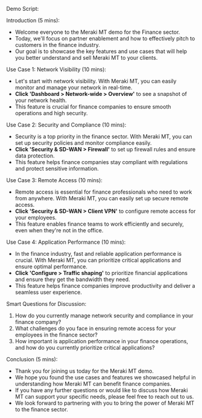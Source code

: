 Demo Script:

Introduction (5 mins):
- Welcome everyone to the Meraki MT demo for the Finance sector.
- Today, we'll focus on partner enablement and how to effectively pitch to customers in the finance industry.
- Our goal is to showcase the key features and use cases that will help you better understand and sell Meraki MT to your clients.

Use Case 1: Network Visibility (10 mins):
- Let's start with network visibility. With Meraki MT, you can easily monitor and manage your network in real-time.
- **Click 'Dashboard > Network-wide > Overview'** to see a snapshot of your network health.
- This feature is crucial for finance companies to ensure smooth operations and high security.

Use Case 2: Security and Compliance (10 mins):
- Security is a top priority in the finance sector. With Meraki MT, you can set up security policies and monitor compliance easily.
- **Click 'Security & SD-WAN > Firewall'** to set up firewall rules and ensure data protection.
- This feature helps finance companies stay compliant with regulations and protect sensitive information.

Use Case 3: Remote Access (10 mins):
- Remote access is essential for finance professionals who need to work from anywhere. With Meraki MT, you can easily set up secure remote access.
- **Click 'Security & SD-WAN > Client VPN'** to configure remote access for your employees.
- This feature enables finance teams to work efficiently and securely, even when they're not in the office.

Use Case 4: Application Performance (10 mins):
- In the finance industry, fast and reliable application performance is crucial. With Meraki MT, you can prioritize critical applications and ensure optimal performance.
- **Click 'Configure > Traffic shaping'** to prioritize financial applications and ensure they get the bandwidth they need.
- This feature helps finance companies improve productivity and deliver a seamless user experience.

Smart Questions for Discussion:
1. How do you currently manage network security and compliance in your finance company?
2. What challenges do you face in ensuring remote access for your employees in the finance sector?
3. How important is application performance in your finance operations, and how do you currently prioritize critical applications?

Conclusion (5 mins):
- Thank you for joining us today for the Meraki MT demo.
- We hope you found the use cases and features we showcased helpful in understanding how Meraki MT can benefit finance companies.
- If you have any further questions or would like to discuss how Meraki MT can support your specific needs, please feel free to reach out to us.
- We look forward to partnering with you to bring the power of Meraki MT to the finance sector.